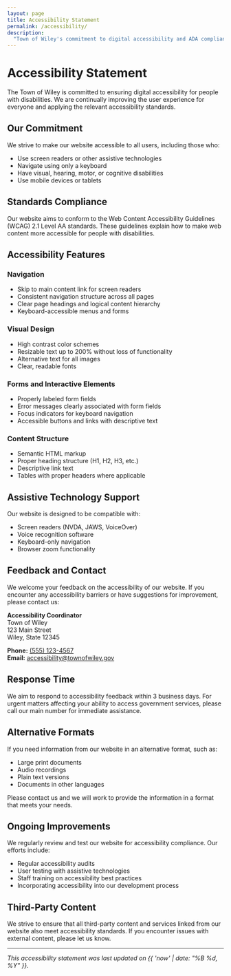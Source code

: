 ```yaml
---
layout: page
title: Accessibility Statement
permalink: /accessibility/
description:
  "Town of Wiley's commitment to digital accessibility and ADA compliance"
---
```


# Accessibility Statement

The Town of Wiley is committed to ensuring digital accessibility for people with
disabilities. We are continually improving the user experience for everyone and
applying the relevant accessibility standards.

## Our Commitment

We strive to make our website accessible to all users, including those who:

- Use screen readers or other assistive technologies
- Navigate using only a keyboard
- Have visual, hearing, motor, or cognitive disabilities
- Use mobile devices or tablets

## Standards Compliance

Our website aims to conform to the Web Content Accessibility Guidelines (WCAG)
2.1 Level AA standards. These guidelines explain how to make web content more
accessible for people with disabilities.

## Accessibility Features

### Navigation

- Skip to main content link for screen readers
- Consistent navigation structure across all pages
- Clear page headings and logical content hierarchy
- Keyboard-accessible menus and forms

### Visual Design

- High contrast color schemes
- Resizable text up to 200% without loss of functionality
- Alternative text for all images
- Clear, readable fonts

### Forms and Interactive Elements

- Properly labeled form fields
- Error messages clearly associated with form fields
- Focus indicators for keyboard navigation
- Accessible buttons and links with descriptive text

### Content Structure

- Semantic HTML markup
- Proper heading structure (H1, H2, H3, etc.)
- Descriptive link text
- Tables with proper headers where applicable

## Assistive Technology Support

Our website is designed to be compatible with:

- Screen readers (NVDA, JAWS, VoiceOver)
- Voice recognition software
- Keyboard-only navigation
- Browser zoom functionality

## Feedback and Contact

We welcome your feedback on the accessibility of our website. If you encounter
any accessibility barriers or have suggestions for improvement, please contact
us:

**Accessibility Coordinator**  
Town of Wiley  
123 Main Street  
Wiley, State 12345

**Phone:** [(555) 123-4567](tel:+15551234567)  
**Email:** [accessibility@townofwiley.gov](mailto:accessibility@townofwiley.gov)

## Response Time

We aim to respond to accessibility feedback within 3 business days. For urgent
matters affecting your ability to access government services, please call our
main number for immediate assistance.

## Alternative Formats

If you need information from our website in an alternative format, such as:

- Large print documents
- Audio recordings
- Plain text versions
- Documents in other languages

Please contact us and we will work to provide the information in a format that
meets your needs.

## Ongoing Improvements

We regularly review and test our website for accessibility compliance. Our
efforts include:

- Regular accessibility audits
- User testing with assistive technologies
- Staff training on accessibility best practices
- Incorporating accessibility into our development process

## Third-Party Content

We strive to ensure that all third-party content and services linked from our
website also meet accessibility standards. If you encounter issues with external
content, please let us know.

---

_This accessibility statement was last updated on
{{ 'now' | date: "%B %d, %Y" }}._
